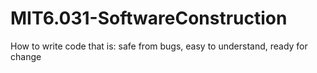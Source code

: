 # MIT6.031-SoftwareConstruction
How to write code that is: 
safe from bugs,
easy to understand,
ready for change
